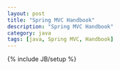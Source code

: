 ```yaml
---
layout: post
title: "Spring MVC Handbook"
description: "Spring MVC Handbook"
category: java
tags: [java, Spring MVC, Handbook]
---
```

{% include JB/setup %}


